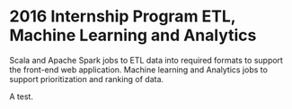 # 2016 Internship Program ETL, Machine Learning and Analytics
Scala and Apache Spark jobs to ETL data into required formats to support the front-end web application. Machine learning and Analytics jobs to support prioritization and ranking of data.

A test.
